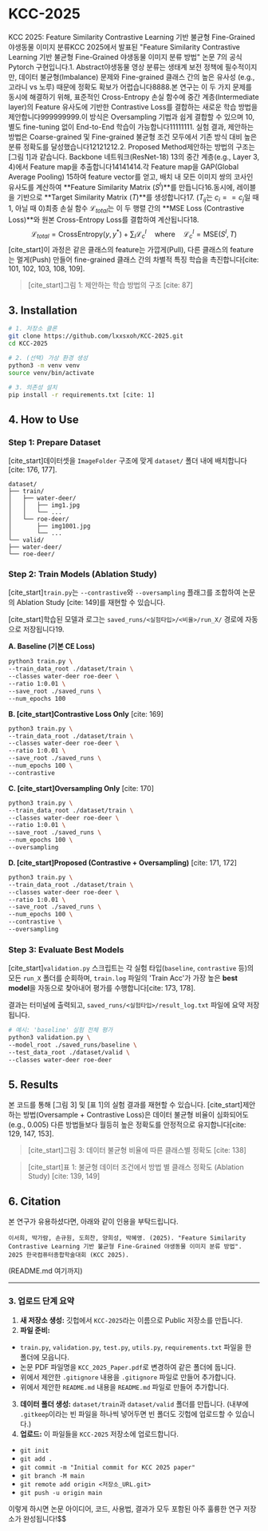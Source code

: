 # KCC-2025

KCC 2025: Feature Similarity Contrastive Learning 기반 불균형 Fine-Grained 야생동물 이미지 분류KCC 2025에서 발표된 "Feature Similarity Contrastive Learning 기반 불균형 Fine-Grained 야생동물 이미지 분류 방법" 논문 7의 공식 Pytorch 구현입니다.1. Abstract야생동물 영상 분류는 생태계 보전 정책에 필수적이지만, 데이터 불균형(Imbalance) 문제와 Fine-grained 클래스 간의 높은 유사성 (e.g., 고라니 vs 노루) 때문에 정확도 확보가 어렵습니다8888.본 연구는 이 두 가지 문제를 동시에 해결하기 위해, 표준적인 Cross-Entropy 손실 함수에 중간 계층(Intermediate layer)의 Feature 유사도에 기반한 Contrastive Loss를 결합하는 새로운 학습 방법을 제안합니다999999999.이 방식은 Oversampling 기법과 쉽게 결합할 수 있으며 10, 별도 fine-tuning 없이 End-to-End 학습이 가능합니다11111111. 실험 결과, 제안하는 방법은 Coarse-grained 및 Fine-grained 불균형 조건 모두에서 기존 방식 대비 높은 분류 정확도를 달성했습니다12121212.2. Proposed Method제안하는 방법의 구조는 [그림 1]과 같습니다. Backbone 네트워크(ResNet-18) 13의 중간 계층(e.g., Layer 3, 4)에서 Feature map을 추출합니다14141414.각 Feature map을 GAP(Global Average Pooling) 15하여 feature vector를 얻고, 배치 내 모든 이미지 쌍의 코사인 유사도를 계산하여 **Feature Similarity Matrix ($S^l$)**를 만듭니다16.동시에, 레이블을 기반으로 **Target Similarity Matrix ($T$)**를 생성합니다17. ($T_{ij}$는 $c_i == c_j$일 때 1, 아닐 때 0)최종 손실 함수 $\mathcal{L}_{total}$는 이 두 행렬 간의 **MSE Loss (Contrastive Loss)**와 원본 Cross-Entropy Loss를 결합하여 계산됩니다18.$$\mathcal{L}_{total} = \text{CrossEntropy}(y, y^*) + \sum_{l} \mathcal{L}_{c}^{l} \quad \text{where} \quad \mathcal{L}_{c}^{l} = \text{MSE}(S^l, T)
$$[cite\_start]이 과정은 같은 클래스의 feature는 가깝게(Pull), 다른 클래스의 feature는 멀게(Push) 만들어 fine-grained 클래스 간의 차별적 특징 학습을 촉진합니다[cite: 101, 102, 103, 108, 109].

> [cite\_start]그림 1: 제안하는 학습 방법의 구조 [cite: 87]

## 3\. Installation

```bash
# 1. 저장소 클론
git clone https://github.com/lxxsxoh/KCC-2025.git
cd KCC-2025

# 2. (선택) 가상 환경 생성
python3 -m venv venv
source venv/bin/activate

# 3. 의존성 설치
pip install -r requirements.txt [cite: 1]
```

## 4\. How to Use

### Step 1: Prepare Dataset

[cite\_start]데이터셋을 `ImageFolder` 구조에 맞게 `dataset/` 폴더 내에 배치합니다[cite: 176, 177].

```
dataset/
├── train/
│   ├── water-deer/
│   │   ├── img1.jpg
│   │   └── ...
│   └── roe-deer/
│       ├── img1001.jpg
│       └── ...
└── valid/
├── water-deer/
└── roe-deer/
```

### Step 2: Train Models (Ablation Study)

[cite\_start]`train.py`는 `--contrastive`와 `--oversampling` 플래그를 조합하여 논문의 Ablation Study [cite: 149]를 재현할 수 있습니다.

[cite\_start]학습된 모델과 로그는 `saved_runs/<실험타입>/<비율>/run_X/` 경로에 자동으로 저장됩니다19.

**A. Baseline (기본 CE Loss)**

```bash
python3 train.py \
--train_data_root ./dataset/train \
--classes water-deer roe-deer \
--ratio 1:0.01 \
--save_root ./saved_runs \
--num_epochs 100
```

**B. [cite\_start]Contrastive Loss Only** [cite: 169]

```bash
python3 train.py \
--train_data_root ./dataset/train \
--classes water-deer roe-deer \
--ratio 1:0.01 \
--save_root ./saved_runs \
--num_epochs 100 \
--contrastive
```

**C. [cite\_start]Oversampling Only** [cite: 170]

```bash
python3 train.py \
--train_data_root ./dataset/train \
--classes water-deer roe-deer \
--ratio 1:0.01 \
--save_root ./saved_runs \
--num_epochs 100 \
--oversampling
```

**D. [cite\_start]Proposed (Contrastive + Oversampling)** [cite: 171, 172]

```bash
python3 train.py \
--train_data_root ./dataset/train \
--classes water-deer roe-deer \
--ratio 1:0.01 \
--save_root ./saved_runs \
--num_epochs 100 \
--contrastive \
--oversampling
```

### Step 3: Evaluate Best Models

[cite\_start]`validation.py` 스크립트는 각 실험 타입(`baseline`, `contrastive` 등)의 모든 `run_X` 폴더를 순회하며, `train.log` 파일의 'Train Acc'가 가장 높은 **best model**을 자동으로 찾아내어 평가를 수행합니다[cite: 173, 178].

결과는 터미널에 출력되고, `saved_runs/<실험타입>/result_log.txt` 파일에 요약 저장됩니다.

```bash
# 예시: 'baseline' 실험 전체 평가
python3 validation.py \
--model_root ./saved_runs/baseline \
--test_data_root ./dataset/valid \
--classes water-deer roe-deer
```

## 5\. Results

본 코드를 통해 [그림 3] 및 [표 1]의 실험 결과를 재현할 수 있습니다. [cite\_start]제안하는 방법(Oversample + Contrastive Loss)은 데이터 불균형 비율이 심화되어도(e.g., 0.005) 다른 방법들보다 월등히 높은 정확도를 안정적으로 유지합니다[cite: 129, 147, 153].

> [cite\_start]그림 3: 데이터 불균형 비율에 따른 클래스별 정확도 [cite: 138]

> [cite\_start]표 1: 불균형 데이터 조건에서 방법 별 클래스 정확도 (Ablation Study) [cite: 139, 149]

## 6\. Citation

본 연구가 유용하셨다면, 아래와 같이 인용을 부탁드립니다.

```
이서희, 박가람, 손규원, 도희찬, 양희성, 박혜영. (2025). "Feature Similarity Contrastive Learning 기반 불균형 Fine-Grained 야생동물 이미지 분류 방법". 2025 한국컴퓨터종합학술대회 (KCC 2025).
```

(README.md 여기까지)

-----

### 3\. 업로드 단계 요약

1.  **새 저장소 생성:** 깃헙에서 `KCC-2025`라는 이름으로 Public 저장소를 만듭니다.
2.  **파일 준비:**
* `train.py`, `validation.py`, `test.py`, `utils.py`, `requirements.txt` 파일을 한 폴더에 모읍니다.
* 논문 PDF 파일명을 `KCC_2025_Paper.pdf`로 변경하여 같은 폴더에 둡니다.
* 위에서 제안한 `.gitignore` 내용을 `.gitignore` 파일로 만들어 추가합니다.
* 위에서 제안한 `README.md` 내용을 `README.md` 파일로 만들어 추가합니다.
3.  **데이터 폴더 생성:** `dataset/train`과 `dataset/valid` 폴더를 만듭니다. (내부에 `.gitkeep`이라는 빈 파일을 하나씩 넣어두면 빈 폴더도 깃헙에 업로드할 수 있습니다.)
4.  **업로드:** 이 파일들을 `KCC-2025` 저장소에 업로드합니다.
* `git init`
* `git add .`
* `git commit -m "Initial commit for KCC 2025 paper"`
* `git branch -M main`
* `git remote add origin <저장소_URL.git>`
* `git push -u origin main`

이렇게 하시면 논문 아이디어, 코드, 사용법, 결과가 모두 포함된 아주 훌륭한 연구 저장소가 완성됩니다\!$$
